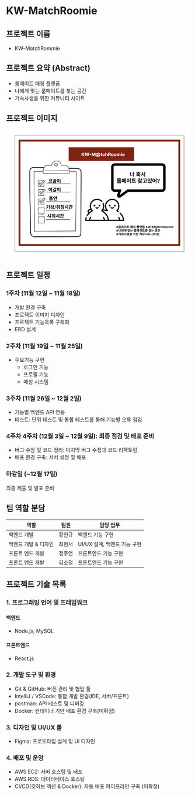 # KW-MatchRoomie

## 프로젝트 이름
- KW-MatchRommie

## 프로젝트 요약 (Abstract)
- 룸메이트 매칭 플랫폼
- 나에게 맞는 룸메이트를 찾는 공간
- 기숙사생을 위한 커뮤니티 사이트

## 프로젝트 이미지
![프로젝트 이미지](./images/KakaoTalk_20241107_211911883.png)

## 프로젝트 일정
### 1주차 (11월 12일 ~ 11월 18일)
- 개발 환경 구축
- 프로젝트 이미지 디자인
- 프로젝트 기능목록 구체화
- ERD 설계
### 2주차 (11월 19일 ~ 11월 25일)
- 주요기능 구현
  - 로그인 기능
  - 프로필 기능
  - 매칭 시스템
### 3주차 (11월 26일 ~ 12월 2일)
- 기능별 백엔드 API 연동
- 테스트: 단위 테스트 및 통합 테스트를 통해 기능별 오류 점검
### 4주차 4주차 (12월 3일 ~ 12월 9일): 최종 점검 및 배포 준비
- 버그 수정 및 코드 정리: 마지막 버그 수정과 코드 리팩토링
- 배포 환경 구축: 서버 설정 및 배포
### 마감일 (~12월 17일)
최종 제출 및 발표 준비

## 팀 역할 분담
| 역할 | 팀원 | 담당 업무 |
|---|---|---|
| 백엔드 개발 | 황인규 | 백엔드 기능 구현 |
| 백엔드 개발 & 디자인 | 최현서 | UI/UX 설계, 백엔드 기능 구현  |
| 프론트 엔드 개발 | 정주연 | 프론트엔드 기능 구현 |
| 프론트 엔드 개발 | 김소정 | 프론트엔드 기능 구현 |

## 프로젝트 기술 목록
### **1. 프로그래밍 언어 및 프레임워크**
#### 백엔드
- Node.js, MySQL
#### 프론트엔드
- React.js
### **2. 개발 도구 및 환경**
- Git & GitHub: 버전 관리 및 협업 툴
- IntelliJ / VSCode: 통합 개발 환경(IDE, 서버/프론트)
- postman: API 테스트 및 디버깅
- Docker: 컨테이너 기반 배포 환경 구축(미확정)
### **3. 디자인 및 UI/UX 툴**
- Figma: 프로토타입 설계 및 UI 디자인
### **4. 배포 및 운영**
- AWS EC2: 서버 호스팅 및 배포
- AWS RDS: 데이터베이스 호스팅
- CI/CD(깃허브 액션 & Docker): 자동 배포 파이프라인 구축 (미확정)
